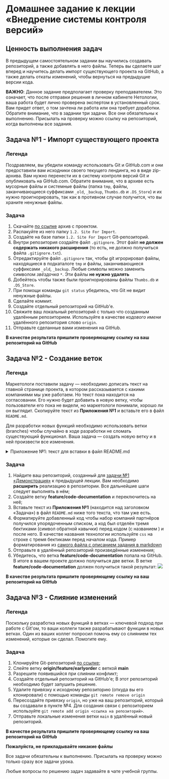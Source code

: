 # Домашнее задание к лекции «Внедрение системы контроля версий»

## Ценность выполнения задач

В предыдущем самостоятельном задании вы научились создавать репозиторий, а также добавлять в него файлы. Теперь вы сделаете шаг вперед и научитесь делать импорт существующего проекта на GitHub, а также делать откаты изменений, чтобы вернуться на предыдущие версии кода. 

**ВАЖНО**: Данное задание предполагает проверку преподавателем. Это означает, что после отправки решения в личном кабинете Нетологии, ваша работа будет лично проверена экспертом в установленный срок. Вам придет ответ, о том зачтена ли работа или она требует доработки. Обратите внимание, что в задании три задачи. Все они обязательны к выполнению. Присылать на проверку можно ссылку на репозиторий, когда выполнены все задания. 

## Задача №1 - Импорт существующего проекта

### Легенда

Поздравляем, вы убедили команду использовать Git и GitHub.com и они предоставили вам исходники своего текущего лендинга, но в виде zip-архива. Вам нужно перенести их в систему контроля версий Git и опубликовать на GitHub.com. Обратите внимание, что в архиве есть мусорные файлы и системные файлы (папка `tmp`, файлы, заканчивающиеся суффиксами `_old`, `_backup`, `Thumbs.db` и `.DS_Store`) и их нужно проигнорировать, так как в противном случае получится, что вы храните ненужные файлы.

### Задача

1. Скачайте [по ссылке](./neuro-startup.zip) архив с проектом.
2. Распакуйте из него папку `1.2. Site For Import`.
3. Создайте на базе папки `1.2. Site For Import` Git-репозиторий.
4. Внутри репозитория создайте файл `.gitignore`. Этот файл **не должен содержать никакого расширения** (то есть, не должно получиться файла `.gitignore.txt`).
5. Отредактируйте файл `.gitignore` так, чтобы git игрорировал файлы, находящиеся в подкаталоге `tmp` и файлы, заканчивающиеся суффиксами `_old`, `_backup`. Любые символы можно заменить символом _звёздочка_ `*`. Эти файлы **не нужно удалять**
5. Добейтесь чтобы также были проигнорированы файлы `Thumbs.db` и `.DS_Store`. 
6. При помощи команды `git status` убедитесь, что Git не видит ненужные файлы.
7. Сделайте коммит.
8. Создайте отдельный репозиторий на GitHub'е.
9. Свяжите ваш локальный репозиторий с только что созданным удалённым репозиторием. Используйте в качестве _кодового имени_ удалённого репозитория слово `origin`. 
10. Отправьте сделанные вами изменения на GitHub.

**В качестве результата пришлите проверяющему ссылку на ваш репозиторий на GitHub**

## Задача №2 - Создание веток

### Легенда

Маркетологи поставили задачу — необходимо дописать текст на главной странице проекта, в котором рассказывается с какими компаниями мы уже работаем. Но текст пока находится на согласовании. Его нужно будет добавить в новую ветку, чтобы пользователи его пока не видели, но маркетологи понимали, хорошо ли он выглядит. Скопируйте текст из **Приложения №1** и вставьте его в файл `README.md`.

Для разработки новых функций необходимо использовать ветки (branches) чтобы случайно в ходе разработки не сломать существующий функционал. Ваша задача — создать новую ветку и в ней произвести все изменения.

<details>
<summary>Приложение №1: текст для вставки в файл README.md</summary>

Мы на столько крутые, что уже успели поработать со следующими команиями:

1. ООО «Рога и копыта»
2. Издательство «Читый лист»
3. Космопорт «Черезтерновый Кзвёздный»
4. Дизайн-студия имени Слишком Известного Персонажа

Ниже пример кода из нашего приложения:

```css
.selector {
  font-family: "Awesome", Arial, sans-serif;
  color: red;
}
```

</details>

### Задача

1. Найдите ваш репозиторий, созданный для [задачи №1 «Демонстрация»](../1_self) к предыдущей лекции. Вам необходимо **расширить** реализацию в репозитории. Все дальнейшие шаги следует выполнять в нём;
2. Создайте ветку **feature/code-documentation** и переключитесь на неё;
3. Вставьте текст из **Приложения №1** (находится над заголовком «Задача») в файл `README.md` ниже того текста, что там уже есть. 
4. Форматируйте добавленный код чтобы набор компаний партнёров получился упорядоченным списком, а код был отделён тремя бектиками (символ обратной кавычки) перед кодом (с названием ) и после него. В качестве названия технологии используйте `css` на строке с тремя бектиками перед началом кода. Пример форматирования из [самого файла с описанием задания в markdown](https://raw.githubusercontent.com/netology-ds-team/git-homeworks/main/2_introduction/README.md)
5. Отправьте в удалённый репозиторий произведённые изменения;
6. Убедитесь, что ветка **feature/code-documentation** попала на GitHub. В итоге в вашем проекте должно получиться две ветки. В ветке **feature/code-documentation** должен получиться такой результат:
![](https://i.imgur.com/SYeCQJn.png)

**В качестве результата пришлите проверяющему ссылку на ваш репозиторий на GitHub**

## Задача №3 - Слияние изменений

### Легенда

Поскольку разработка новых функций в ветках — ключевой подход при работе с Git'ом, то ваши коллеги также разрабатывают функции в новых ветках. Один из ваших коллег попросил помочь ему со слиянием тех изменений, которые он сделал. Помогите ему.

### Задача

1. Клонируйте Git-репозиторий [по ссылке](https://github.com/netology-code/git-homeworks-neuro-merge/tree/master);
2. Слейте ветку **origin/feature/earlyorder** с веткой **main** 
3. Разрешите появившийся при слиянии конфликт;
4. Создайте отдельный репозиторий на GitHub'е; В этот репозиторий необходимо будет запушить решение.
5. Удалите привязку к исходному репозиторию (откуда вы его клонировали) с помощью команды `git remote remove origin`
6. Пересоздайте привязку `origin`, но уже на ваш репозиторий, который вы создавали в пункте №4. Для создания связи с репозиторием используйте `git remote add origin <ссылка на репозиторий>`.
7. Отправьте локальные изменения ветки `main` в удалённый новый репозиторий.

**В качестве результата пришлите проверяющему ссылку на ваш репозиторий на GitHub**

**Пожалуйста, не прикладывайте никакие файлы**

Все задачи обязательны к выполнению. Присылать на проверку можно только сразу все задачи урока.

Любые вопросы по решению задач задавайте в чате учебной группы.
